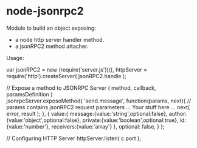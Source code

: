 # node-jsonrpc2

Module to build an object exposing:
 - a node http server handler method.
 - a jsonRPC2 method attacher.

Usage:

var jsonRPC2 = new (require('server.js'))(),
    httpServer = require('http').createServer( jsonRPC2.handle );
    
// Expose a method to JSONRPC Server ( method, callback, paramsDefinition )    
jsonrpcServer.exposeMethod(
    'send.message',
    function(params, next){
        // params contains jsonRPC2 request parameters
        ... Your stuff here ... 
        next( error, result );
    },
    {
        value:{
            message:{value:'string',optional:false},
            author:{value:'object',optional:false},
            private:{value:'boolean',optional:true},
            id:{value:'number'},
            receivers:{value:'array'}
        },
        optional: false,
    }
);

// Configuring HTTP Server
httpServer.listen( c.port );
